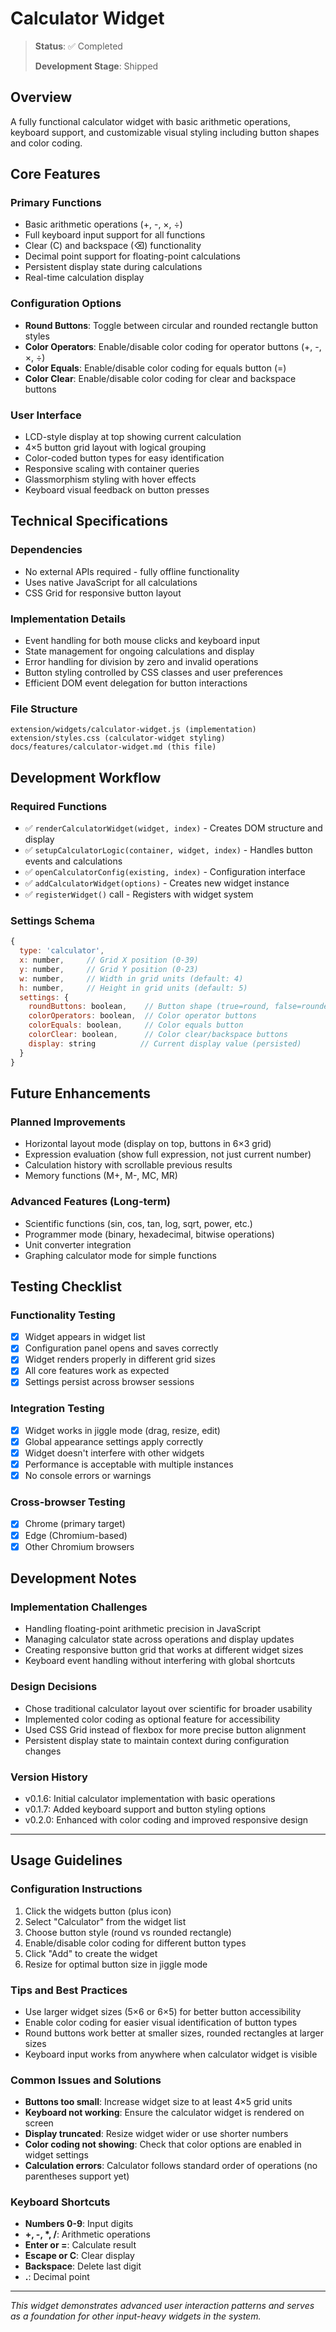 # Calculator Widget

> **Status**: ✅ Completed
> 
> **Development Stage**: Shipped

## Overview

A fully functional calculator widget with basic arithmetic operations, keyboard support, and customizable visual styling including button shapes and color coding.

## Core Features

### Primary Functions
- Basic arithmetic operations (+, -, ×, ÷)
- Full keyboard input support for all functions
- Clear (C) and backspace (⌫) functionality
- Decimal point support for floating-point calculations
- Persistent display state during calculations
- Real-time calculation display

### Configuration Options
- **Round Buttons**: Toggle between circular and rounded rectangle button styles
- **Color Operators**: Enable/disable color coding for operator buttons (+, -, ×, ÷)
- **Color Equals**: Enable/disable color coding for equals button (=)
- **Color Clear**: Enable/disable color coding for clear and backspace buttons

### User Interface
- LCD-style display at top showing current calculation
- 4×5 button grid layout with logical grouping
- Color-coded button types for easy identification
- Responsive scaling with container queries
- Glassmorphism styling with hover effects
- Keyboard visual feedback on button presses

## Technical Specifications

### Dependencies
- No external APIs required - fully offline functionality
- Uses native JavaScript for all calculations
- CSS Grid for responsive button layout

### Implementation Details
- Event handling for both mouse clicks and keyboard input
- State management for ongoing calculations and display
- Error handling for division by zero and invalid operations
- Button styling controlled by CSS classes and user preferences
- Efficient DOM event delegation for button interactions

### File Structure
```
extension/widgets/calculator-widget.js (implementation)
extension/styles.css (calculator-widget styling)
docs/features/calculator-widget.md (this file)
```

## Development Workflow

### Required Functions
- ✅ `renderCalculatorWidget(widget, index)` - Creates DOM structure and display
- ✅ `setupCalculatorLogic(container, widget, index)` - Handles button events and calculations
- ✅ `openCalculatorConfig(existing, index)` - Configuration interface
- ✅ `addCalculatorWidget(options)` - Creates new widget instance
- ✅ `registerWidget()` call - Registers with widget system

### Settings Schema
```javascript
{
  type: 'calculator',
  x: number,     // Grid X position (0-39)
  y: number,     // Grid Y position (0-23)
  w: number,     // Width in grid units (default: 4)
  h: number,     // Height in grid units (default: 5)
  settings: {
    roundButtons: boolean,    // Button shape (true=round, false=rounded rect)
    colorOperators: boolean,  // Color operator buttons
    colorEquals: boolean,     // Color equals button
    colorClear: boolean,      // Color clear/backspace buttons
    display: string          // Current display value (persisted)
  }
}
```

## Future Enhancements

### Planned Improvements
- Horizontal layout mode (display on top, buttons in 6×3 grid)
- Expression evaluation (show full expression, not just current number)
- Calculation history with scrollable previous results
- Memory functions (M+, M-, MC, MR)

### Advanced Features (Long-term)  
- Scientific functions (sin, cos, tan, log, sqrt, power, etc.)
- Programmer mode (binary, hexadecimal, bitwise operations)
- Unit converter integration
- Graphing calculator mode for simple functions

## Testing Checklist

### Functionality Testing
- [x] Widget appears in widget list
- [x] Configuration panel opens and saves correctly
- [x] Widget renders properly in different grid sizes
- [x] All core features work as expected
- [x] Settings persist across browser sessions

### Integration Testing
- [x] Widget works in jiggle mode (drag, resize, edit)
- [x] Global appearance settings apply correctly
- [x] Widget doesn't interfere with other widgets
- [x] Performance is acceptable with multiple instances
- [x] No console errors or warnings

### Cross-browser Testing
- [x] Chrome (primary target)
- [x] Edge (Chromium-based)
- [x] Other Chromium browsers

## Development Notes

### Implementation Challenges
- Handling floating-point arithmetic precision in JavaScript
- Managing calculator state across operations and display updates
- Creating responsive button grid that works at different widget sizes
- Keyboard event handling without interfering with global shortcuts

### Design Decisions
- Chose traditional calculator layout over scientific for broader usability
- Implemented color coding as optional feature for accessibility
- Used CSS Grid instead of flexbox for more precise button alignment
- Persistent display state to maintain context during configuration changes

### Version History
- v0.1.6: Initial calculator implementation with basic operations
- v0.1.7: Added keyboard support and button styling options
- v0.2.0: Enhanced with color coding and improved responsive design

---

## Usage Guidelines

### Configuration Instructions
1. Click the widgets button (plus icon)
2. Select "Calculator" from the widget list  
3. Choose button style (round vs rounded rectangle)
4. Enable/disable color coding for different button types
5. Click "Add" to create the widget
6. Resize for optimal button size in jiggle mode

### Tips and Best Practices
- Use larger widget sizes (5×6 or 6×5) for better button accessibility
- Enable color coding for easier visual identification of button types
- Round buttons work better at smaller sizes, rounded rectangles at larger sizes
- Keyboard input works from anywhere when calculator widget is visible

### Common Issues and Solutions
- **Buttons too small**: Increase widget size to at least 4×5 grid units
- **Keyboard not working**: Ensure the calculator widget is rendered on screen
- **Display truncated**: Resize widget wider or use shorter numbers
- **Color coding not showing**: Check that color options are enabled in widget settings
- **Calculation errors**: Calculator follows standard order of operations (no parentheses support yet)

### Keyboard Shortcuts
- **Numbers 0-9**: Input digits
- **+, -, *, /**: Arithmetic operations
- **Enter or =**: Calculate result
- **Escape or C**: Clear display
- **Backspace**: Delete last digit
- **.**: Decimal point

---

*This widget demonstrates advanced user interaction patterns and serves as a foundation for other input-heavy widgets in the system.*